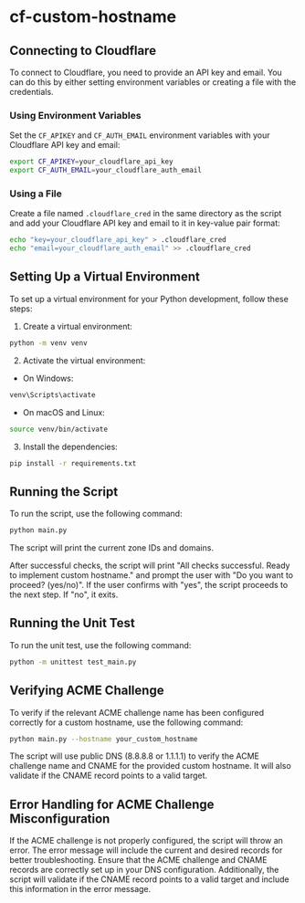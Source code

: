 # cf-custom-hostname

## Connecting to Cloudflare

To connect to Cloudflare, you need to provide an API key and email. You can do this by either setting environment variables or creating a file with the credentials.

### Using Environment Variables

Set the `CF_APIKEY` and `CF_AUTH_EMAIL` environment variables with your Cloudflare API key and email:

```sh
export CF_APIKEY=your_cloudflare_api_key
export CF_AUTH_EMAIL=your_cloudflare_auth_email
```

### Using a File

Create a file named `.cloudflare_cred` in the same directory as the script and add your Cloudflare API key and email to it in key-value pair format:

```sh
echo "key=your_cloudflare_api_key" > .cloudflare_cred
echo "email=your_cloudflare_auth_email" >> .cloudflare_cred
```

## Setting Up a Virtual Environment

To set up a virtual environment for your Python development, follow these steps:

1. Create a virtual environment:

```sh
python -m venv venv
```

2. Activate the virtual environment:

- On Windows:

```sh
venv\Scripts\activate
```

- On macOS and Linux:

```sh
source venv/bin/activate
```

3. Install the dependencies:

```sh
pip install -r requirements.txt
```

## Running the Script

To run the script, use the following command:

```sh
python main.py
```

The script will print the current zone IDs and domains.

After successful checks, the script will print "All checks successful. Ready to implement custom hostname." and prompt the user with "Do you want to proceed? (yes/no)". If the user confirms with "yes", the script proceeds to the next step. If "no", it exits.

## Running the Unit Test

To run the unit test, use the following command:

```sh
python -m unittest test_main.py
```

## Verifying ACME Challenge

To verify if the relevant ACME challenge name has been configured correctly for a custom hostname, use the following command:

```sh
python main.py --hostname your_custom_hostname
```

The script will use public DNS (8.8.8.8 or 1.1.1.1) to verify the ACME challenge name and CNAME for the provided custom hostname. It will also validate if the CNAME record points to a valid target.

## Error Handling for ACME Challenge Misconfiguration

If the ACME challenge is not properly configured, the script will throw an error. The error message will include the current and desired records for better troubleshooting. Ensure that the ACME challenge and CNAME records are correctly set up in your DNS configuration. Additionally, the script will validate if the CNAME record points to a valid target and include this information in the error message.

